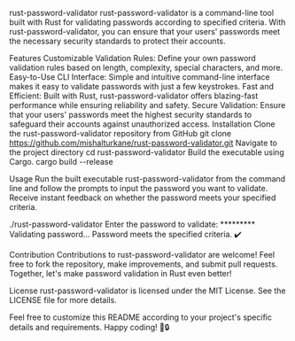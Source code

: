 rust-password-validator
rust-password-validator is a command-line tool built with Rust for validating passwords according to specified criteria. With rust-password-validator, you can ensure that your users' passwords meet the necessary security standards to protect their accounts.

Features
Customizable Validation Rules: Define your own password validation rules based on length, complexity, special characters, and more.
Easy-to-Use CLI Interface: Simple and intuitive command-line interface makes it easy to validate passwords with just a few keystrokes.
Fast and Efficient: Built with Rust, rust-password-validator offers blazing-fast performance while ensuring reliability and safety.
Secure Validation: Ensure that your users' passwords meet the highest security standards to safeguard their accounts against unauthorized access.
Installation
Clone the rust-password-validator repository from GitHub
git clone https://github.com/mishalturkane/rust-password-validator.git
Navigate to the project directory
cd rust-password-validator
Build the executable using Cargo.
cargo build --release

Usage
Run the built executable rust-password-validator from the command line and follow the prompts to input the password you want to validate. Receive instant feedback on whether the password meets your specified criteria.

./rust-password-validator
Enter the password to validate: *********
Validating password...
Password meets the specified criteria. ✔️


Contribution
Contributions to rust-password-validator are welcome! Feel free to fork the repository, make improvements, and submit pull requests. Together, let's make password validation in Rust even better!

License
rust-password-validator is licensed under the MIT License. See the LICENSE file for more details.

Feel free to customize this README according to your project's specific details and requirements. Happy coding! 🚀🔒

